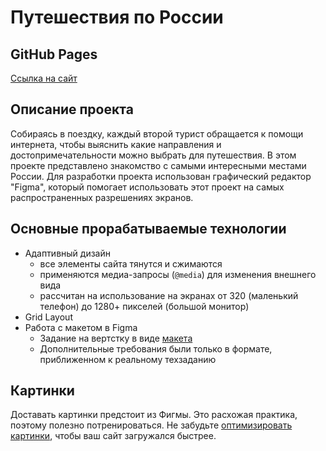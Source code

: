 # Путешествия по России

## GitHub Pages
[Ссылка на сайт](https://stearthkz.github.io/russian-travel/)

## Описание проекта
Собираясь в поездку, каждый второй турист обращается к помощи интернета, чтобы выяснить какие направления и достопримечательности можно выбрать для путешествия. В этом проекте представлено знакомство с самыми интересными местами России. Для разработки проекта использован графический редактор "Figma", который помогает использовать этот проект на самых распространенных разрешениях экранов.

## Основные прорабатываемые технологии
* Адаптивный дизайн
  - все элементы сайта тянутся и сжимаются
  - применяются медиа-запросы (`@media`) для изменения внешнего вида
  - рассчитан на использование на экранах от 320 (маленький телефон) до 1280+ пикселей (большой монитор)
* Grid Layout
* Работа с макетом в Figma
  - Задание на вертстку в виде [макета](https://www.figma.com/file/5S2WSbEFL6awjVWJ0NWL8Q/Sprint-3_-Russia-_-desktop-%2B-mobile)
  - Дополнительные требования были только в формате, приближенном к реальному техзаданию

## Картинки
Доставать картинки предстоит из Фигмы. Это расхожая практика, поэтому полезно потренироваться. Не забудьте [оптимизировать картинки](https://tinypng.com/), чтобы ваш сайт загружался быстрее.
